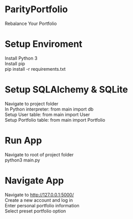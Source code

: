 # ParityPortfolio
Rebalance Your Portfolio

# Setup Enviroment
Install Python 3 <br/>
Install pip <br/>
pip install -r requirements.txt

# Setup SQLAlchemy & SQLite
Navigate to project folder <br/>
In Python interpreter: from main import db <br/>
Setup User table: from main import User <br/>
Setup Portfolio table: from main import Portfolio <br/>

# Run App
Navigate to root of project folder <br/>
python3 main.py

# Navigate App
Navigate to http://127.0.0.1:5000/ <br/>
Create a new account and log in <br/>
Enter personal portfolio information <br/>
Select preset portfolio option
